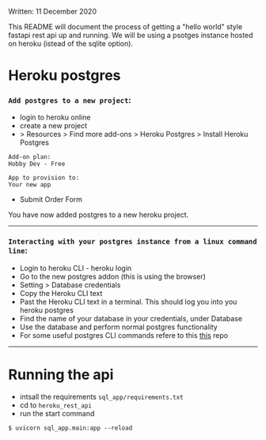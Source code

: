 Written: 11 December 2020

This README will document the process of getting a "hello world" style fastapi rest api up and running. We will be using a psotges instance hosted on heroku (istead of the sqlite option).

# Heroku postgres

### `Add postgres to a new project`:
* login to heroku online
* create a new project
* \> Resources \> Find more add-ons \> Heroku Postgres \> Install Heroku Postgres
```
Add-on plan:
Hobby Dev - Free

App to provision to:
Your new app
```
* Submit Order Form

You have now added postgres to a new heroku project.

-------------------------------------------------------

### `Interacting with your postgres instance from a linux command line`:
* Login to heroku CLI - heroku login
* Go to the new postgres addon (this is using the browser)
* Setting > Database credentials
* Copy the Heroku CLI text
* Past the Heroku CLI text in a terminal. This should log you into you heroku postgres
* Find the name of your database in your credentials, under Database
* Use the database and perform normal postgres functionality
* For some useful postgres CLI commands refere to this [this](https://github.com/Outige/cheat-sheats) repo
-------------------------------------------------------

# Running the api
* intsall the requirements `sql_app/requirements.txt`
* cd to `heroku_rest_api`
* run the start command
```
$ uvicorn sql_app.main:app --reload
````